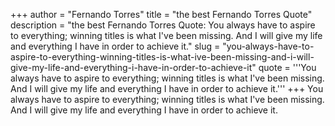+++
author = "Fernando Torres"
title = "the best Fernando Torres Quote"
description = "the best Fernando Torres Quote: You always have to aspire to everything; winning titles is what I've been missing. And I will give my life and everything I have in order to achieve it."
slug = "you-always-have-to-aspire-to-everything-winning-titles-is-what-ive-been-missing-and-i-will-give-my-life-and-everything-i-have-in-order-to-achieve-it"
quote = '''You always have to aspire to everything; winning titles is what I've been missing. And I will give my life and everything I have in order to achieve it.'''
+++
You always have to aspire to everything; winning titles is what I've been missing. And I will give my life and everything I have in order to achieve it.
